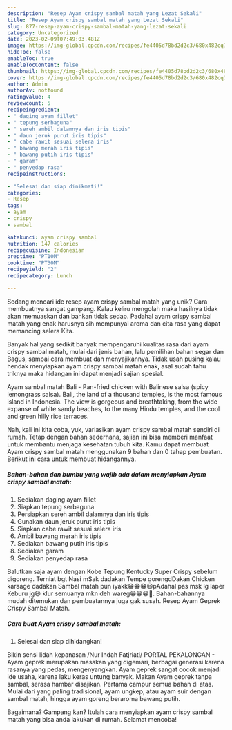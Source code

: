 ```yaml
---
description: "Resep Ayam crispy sambal matah yang Lezat Sekali"
title: "Resep Ayam crispy sambal matah yang Lezat Sekali"
slug: 877-resep-ayam-crispy-sambal-matah-yang-lezat-sekali
category: Uncategorized
date: 2023-02-09T07:49:03.481Z
image: https://img-global.cpcdn.com/recipes/fe4405d78bd2d2c3/680x482cq70/ayam-crispy-sambal-matah-foto-resep-utama.jpg
hideToc: false
enableToc: true
enableTocContent: false
thumbnail: https://img-global.cpcdn.com/recipes/fe4405d78bd2d2c3/680x482cq70/ayam-crispy-sambal-matah-foto-resep-utama.jpg
cover: https://img-global.cpcdn.com/recipes/fe4405d78bd2d2c3/680x482cq70/ayam-crispy-sambal-matah-foto-resep-utama.jpg
author: Admin
authorAv: notfound
ratingvalue: 4
reviewcount: 5
recipeingredient:
- " daging ayam fillet"
- " tepung serbaguna"
- " sereh ambil dalamnya dan iris tipis"
- " daun jeruk purut iris tipis"
- " cabe rawit sesuai selera iris"
- " bawang merah iris tipis"
- " bawang putih iris tipis"
- " garam"
- " penyedap rasa"
recipeinstructions:

- "Selesai dan siap dinikmati!"
categories:
- Resep
tags:
- ayam
- crispy
- sambal

katakunci: ayam crispy sambal 
nutrition: 147 calories
recipecuisine: Indonesian
preptime: "PT10M"
cooktime: "PT30M"
recipeyield: "2"
recipecategory: Lunch

---
```





Sedang mencari ide resep ayam crispy sambal matah yang unik? Cara membuatnya sangat gampang. Kalau keliru mengolah maka hasilnya tidak akan memuaskan dan bahkan tidak sedap. Padahal ayam crispy sambal matah yang enak harusnya sih mempunyai aroma dan cita rasa yang dapat memancing selera Kita.





Banyak hal yang sedikit banyak mempengaruhi kualitas rasa dari ayam crispy sambal matah, mulai dari jenis bahan, lalu pemilihan bahan segar dan Bagus, sampai cara membuat dan menyajikannya. Tidak usah pusing kalau hendak menyiapkan ayam crispy sambal matah enak,      asal sudah tahu triknya maka hidangan ini dapat menjadi sajian spesial.














Ayam sambal matah Bali - Pan-fried chicken with Balinese salsa (spicy lemongrass salsa). Bali, the land of a thousand temples, is the most famous island in Indonesia. The view is gorgeous and breathtaking, from the wide expanse of white sandy beaches, to the many Hindu temples, and the cool and green hilly rice terraces.






Nah, kali ini kita coba, yuk, variasikan ayam crispy sambal matah sendiri di rumah. Tetap dengan bahan sederhana, sajian ini bisa memberi manfaat untuk membantu menjaga kesehatan tubuh kita. Kamu dapat membuat Ayam crispy sambal matah menggunakan 9 bahan dan 0 tahap pembuatan. Berikut ini cara untuk membuat hidangannya.

<!--inarticleads1-->

##### Bahan-bahan dan bumbu yang wajib ada dalam menyiapkan Ayam crispy sambal matah:

1. Sediakan  daging ayam fillet
1. Siapkan  tepung serbaguna
1. Persiapkan  sereh ambil dalamnya dan iris tipis
1. Gunakan  daun jeruk purut iris tipis
1. Siapkan  cabe rawit sesuai selera iris
1. Ambil  bawang merah iris tipis
1. Sediakan  bawang putih iris tipis
1. Sediakan  garam
1. Sediakan  penyedap rasa


Balutkan saja ayam dengan Kobe Tepung Kentucky Super Crispy sebelum digoreng. Terniat bgt Nasi mSak dadakan Tempe gorengdDakan Chicken karaage dadakan Sambal matah pun iyakk😁😁😁😆pAdahal pas msk lg laper Keburu jg😆 klur semuanya mkn deh wareg😀😀😀🤤. Bahan-bahannya mudah ditemukan dan pembuatannya juga gak susah. Resep Ayam Geprek Crispy Sambal Matah. 

<!--inarticleads2-->

##### Cara buat Ayam crispy sambal matah:


1. Selesai dan siap dihidangkan!

Bikin sensi lidah kepanasan /Nur Indah Fatjriati/ PORTAL PEKALONGAN - Ayam geprek merupakan masakan yang digemari, berbagai generasi karena rasanya yang pedas, mengenyangkan. Ayam geprek sangat cocok menjadi ide usaha, karena laku keras untung banyak. Makan Ayam geprek tanpa sambal, serasa hambar disajikan. Pertama campur semua bahan di atas. Mulai dari yang paling tradisional, ayam ungkep, atau ayam suir dengan sambal matah, hingga ayam goreng beraroma bawang putih. 

Bagaimana? Gampang kan? Itulah cara menyiapkan ayam crispy sambal matah yang bisa anda lakukan di rumah. Selamat mencoba!
